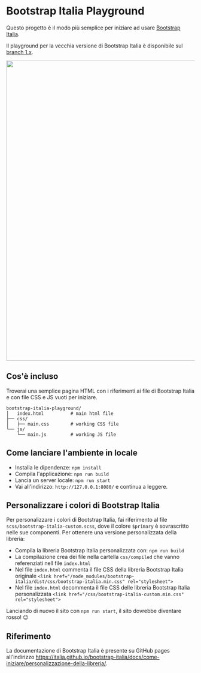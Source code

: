 # Bootstrap Italia Playground

Questo progetto è il modo più semplice per iniziare ad usare [Bootstrap Italia](https://italia.github.io/bootstrap-italia/).

Il playground per la vecchia versione di Bootstrap Italia è disponibile sul [branch 1.x](https://github.com/italia/bootstrap-italia-playground/tree/1.x).

<img src="https://github.com/italia/bootstrap-italia-playground/blob/1.x/bootstrap-italia-playground.png?raw=true" width="800"> 

## Cos'è incluso

Troverai una semplice pagina HTML con i riferimenti ai file di Bootstrap Italia e con file CSS e JS vuoti per iniziare.

```
bootstrap-italia-playground/
│   index.html          # main html file
├── css/
│   ├── main.css        # working CSS file
└── js/
    └── main.js         # working JS file
```

## Come lanciare l'ambiente in locale

* Installa le dipendenze: `npm install`
* Compila l'applicazione: `npm run build`
* Lancia un server locale: `npm run start`
* Vai all'indirizzo: `http://127.0.0.1:8080/` e continua a leggere.

## Personalizzare i colori di Bootstrap Italia

Per personalizzare i colori di Bootstrap Italia, fai riferimento al file `scss/bootstrap-italia-custom.scss`, dove il colore `$primary` è sovrascritto nelle sue componenti.
Per ottenere una versione personalizzata della libreria:

* Compila la libreria Bootstrap Italia personalizzata con: `npm run build`
* La compilazione crea dei file nella cartella `css/compiled` che vanno referenziati nell file `index.html`
* Nel file `index.html` commenta il file CSS della libreria Bootstrap Italia originale `<link href="/node_modules/bootstrap-italia/dist/css/bootstrap-italia.min.css" rel="stylesheet">`
* Nel file `index.html` decommenta il file CSS delle libreria Bootstrap Italia personalizzata `<link href="/css/bootstrap-italia-custom.min.css" rel="stylesheet">`

Lanciando di nuovo il sito con `npm run start`, il sito dovrebbe diventare rosso! 😉

## Riferimento

La documentazione di Bootstrap Italia è presente su GitHub pages all'indirizzo https://italia.github.io/bootstrap-italia/docs/come-iniziare/personalizzazione-della-libreria/.

